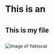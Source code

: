 # This  is an <h1>
## This is my file<h2>
![Image of Yaktocat](https://octodex.github.com/images/yaktocat.png)
